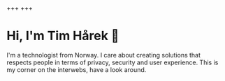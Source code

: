 +++
+++

# Hi, I'm Tim Hårek 👋

I'm a technologist from Norway. I care about creating solutions that respects
people in terms of privacy, security and user experience. This is my corner on
the interwebs, have a look around.
